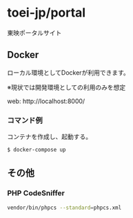 # toei-jp/portal

東映ポータルサイト

## Docker

ローカル環境としてDockerが利用できます。

※現状では開発環境としての利用のみを想定

web: http://localhost:8000/

### コマンド例

コンテナを作成し、起動する。

```sh
$ docker-compose up
```

## その他

### PHP CodeSniffer

```sh
vendor/bin/phpcs --standard=phpcs.xml
```
